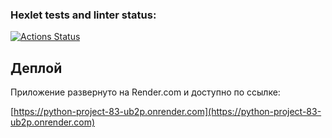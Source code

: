 ### Hexlet tests and linter status:
[![Actions Status](https://github.com/Jevda/python-project-83/actions/workflows/hexlet-check.yml/badge.svg)](https://github.com/Jevda/python-project-83/actions)

## Деплой

Приложение развернуто на Render.com и доступно по ссылке:

[https://python-project-83-ub2p.onrender.com](https://python-project-83-ub2p.onrender.com)